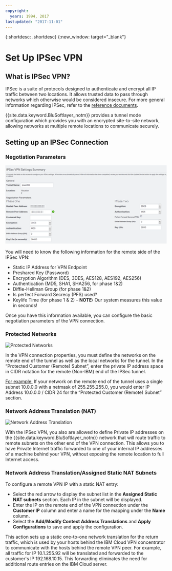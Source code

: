 ```yaml
---
copyright:
  years: 1994, 2017
lastupdated: "2017-11-01"
---
```


{:shortdesc: .shortdesc}
{:new_window: target="_blank"}

# Set Up IPSec VPN

## What is IPSec VPN?

IPSec is a suite of protocols designed to authenticate and encrypt all IP traffic between two locations. It allows trusted data to pass through networks which otherwise would be considered insecure. For more general information regarding IPSec, refer to the [reference documents](external-reference.html).

{{site.data.keyword.BluSoftlayer_notm}} provides a tunnel mode configuration which provides you with an encrypted site-to-site network, allowing networks at multiple remote locations to communicate securely.

## Setting up an IPSec Connection

### Negotiation Parameters
![Negotiation Parameters](images/IPSec_VPN.png)

You will need to know the following information for the remote side of the IPSec VPN:
- Static IP Address for VPN Endpoint
- Preshared Key (Password)
- Encryption Algorithm (DES, 3DES, AES128, AES192, AES256)
- Authentication (MD5, SHA1, SHA256, for phase 1&2)
- Diffie-Hellman Group (for phase 1&2)
- Is perfect Forward Secrecy (PFS) used?
- Keylife Time (for phase 1 & 2) - **NOTE:** Our system measures this value in seconds!

Once you have this information available, you can configure the basic negotiation parameters of the VPN connection.

### Protected Networks
![Protected Networks](http://14bc7.http.dal05.cdn.softlayer.net/images/protected_networks.png)

In the VPN connection properties, you must define the networks on the remote end of the tunnel as well as the local networks for the tunnel. In the “Protected Customer (Remote) Subnet”, enter the private IP address space in CIDR notation for the remote (Non-IBM) end of the IPSec tunnel.

<span style="text-decoration: underline">For example:</span>  If your network on the remote end of the tunnel uses a single subnet 10.0.0.0 with a netmask of 255.255.255.0, you would enter IP Address 10.0.0.0 / CIDR 24 for the “Protected Customer (Remote) Subnet” section.

### Network Address Translation (NAT)
![Network Address Translation](http://14bc7.http.dal05.cdn.softlayer.net/images/nat.png)

With the IPSec VPN, you also are allowed to define Private IP addresses on the {{site.data.keyword.BluSoftlayer_notm}} network that will route traffic to remote subnets on the other end of the VPN connection.  This allows you to have Private Internet traffic forwarded to one of your internal IP addresses of a machine behind your VPN, without exposing the remote location to full Internet access.  

### Network Address Translation/Assigned Static NAT Subnets

To configure a remote VPN IP with a static NAT entry: 

 * Select the red arrow to display the subnet list in the **Assigned Static NAT subnets** section. Each IP in the subnet will be displayed.  
 * Enter the IP on the remote end of the VPN connection under the **Customer IP** column and enter a name for the mapping under the **Name** column.  
 * Select the **Add/Modify Context Address Translations** and **Apply Configurations** to save and apply the configuration.
 
This action sets up a static one-to-one network translation for the return traffic, which is used by your hosts behind the IBM Cloud VPN concentrator to communicate with the hosts behind the remote VPN peer. For example, all traffic for IP 10.1.255.92 will be translated and forwarded to the customer's IP 192.168.10.15. This forwarding eliminates the need for additional route entries on the IBM Cloud server.
